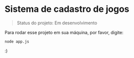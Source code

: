 <h1>Sistema de cadastro de jogos</h1>

>Status do projeto: Em desenvolvimento

Para rodar esse projeto em sua máquina, por favor, digite:

```
node app.js
```

:)
